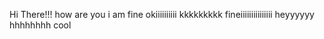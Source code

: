Hi There!!!
how are you
i am fine
okiiiiiiiiii
kkkkkkkkk
fineiiiiiiiiiiiiiii
heyyyyyy
hhhhhhhh
cool
